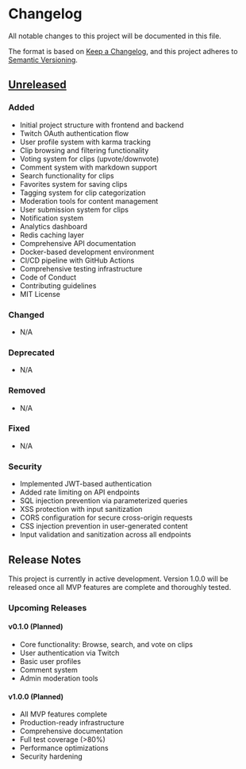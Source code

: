 # Changelog

All notable changes to this project will be documented in this file.

The format is based on [Keep a Changelog](https://keepachangelog.com/en/1.0.0/),
and this project adheres to [Semantic Versioning](https://semver.org/spec/v2.0.0.html).

## [Unreleased]

### Added

- Initial project structure with frontend and backend
- Twitch OAuth authentication flow
- User profile system with karma tracking
- Clip browsing and filtering functionality
- Voting system for clips (upvote/downvote)
- Comment system with markdown support
- Search functionality for clips
- Favorites system for saving clips
- Tagging system for clip categorization
- Moderation tools for content management
- User submission system for clips
- Notification system
- Analytics dashboard
- Redis caching layer
- Comprehensive API documentation
- Docker-based development environment
- CI/CD pipeline with GitHub Actions
- Comprehensive testing infrastructure
- Code of Conduct
- Contributing guidelines
- MIT License

### Changed

- N/A

### Deprecated

- N/A

### Removed

- N/A

### Fixed

- N/A

### Security

- Implemented JWT-based authentication
- Added rate limiting on API endpoints
- SQL injection prevention via parameterized queries
- XSS protection with input sanitization
- CORS configuration for secure cross-origin requests
- CSS injection prevention in user-generated content
- Input validation and sanitization across all endpoints

## Release Notes

This project is currently in active development. Version 1.0.0 will be released once all MVP features are complete and thoroughly tested.

### Upcoming Releases

#### v0.1.0 (Planned)

- Core functionality: Browse, search, and vote on clips
- User authentication via Twitch
- Basic user profiles
- Comment system
- Admin moderation tools

#### v1.0.0 (Planned)

- All MVP features complete
- Production-ready infrastructure
- Comprehensive documentation
- Full test coverage (>80%)
- Performance optimizations
- Security hardening

[Unreleased]: https://github.com/subculture-collective/clipper/compare/v0.0.0...HEAD
